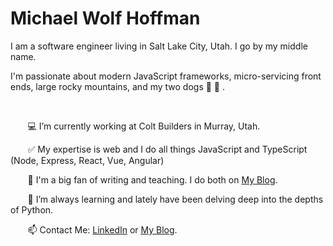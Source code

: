 # Michael Wolf Hoffman 

<p>
I am a software engineer living in Salt Lake City, Utah. I go by my middle name.

I'm passionate about modern JavaScript frameworks, micro-servicing front ends, large rocky mountains, and my two dogs :dog:  :dog: .
</p>

<br/>


&nbsp;&nbsp;&nbsp;&nbsp;&nbsp;&nbsp;  💻 I’m currently working at Colt Builders in Murray, Utah.
 
&nbsp;&nbsp;&nbsp;&nbsp;&nbsp;&nbsp;  :white_check_mark: My expertise is web and I do all things JavaScript and TypeScript (Node, Express, React, Vue, Angular)
 
&nbsp;&nbsp;&nbsp;&nbsp;&nbsp;&nbsp;  📝 I'm a big fan of writing and teaching. I do both on [My Blog](https://codewithwolf.com/).
 
&nbsp;&nbsp;&nbsp;&nbsp;&nbsp;&nbsp;  🔎 I’m always learning and lately have been delving deep into the depths of Python.
    
&nbsp;&nbsp;&nbsp;&nbsp;&nbsp;&nbsp;   📫 Contact Me: [LinkedIn](https://www.linkedin.com/in/mwhoffman/) or [My Blog](https://codewithwolf.com/).
